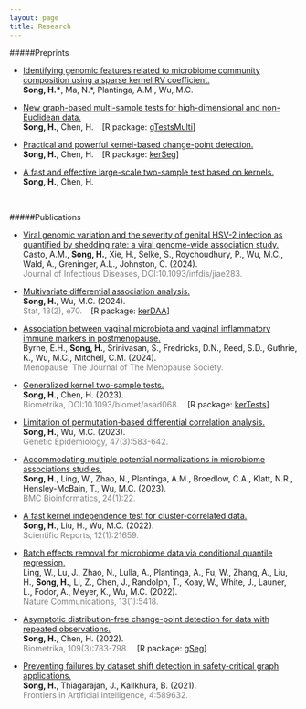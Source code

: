 ```yaml
---
layout: page
title: Research
---
```


#####Preprints

* [Identifying genomic features related to microbiome community composition using a sparse kernel RV coefficient.]() \
  **Song, H.\***, Ma, N.\*, Plantinga, A.M., Wu, M.C.
  
* [New graph-based multi-sample tests for high-dimensional and non-Euclidean data.](https://arxiv.org/pdf/2205.13787.pdf) \
  **Song, H.**, Chen, H. &ensp; [R package: [gTestsMulti](https://cran.r-project.org/web/packages/gTestsMulti/index.html)]
  
* [Practical and powerful kernel-based change-point detection.](https://arxiv.org/pdf/2206.01853.pdf)  \
  **Song, H.**, Chen, H. &ensp; [R package: [kerSeg](https://cran.r-project.org/web/packages/kerSeg/index.html)]
  
* [A fast and effective large-scale two-sample test based on kernels.](https://arxiv.org/pdf/2110.03118.pdf) \
  **Song, H.**, Chen, H.

<br>
  
#####Publications

* [Viral genomic variation and the severity of genital HSV-2 infection as quantified by shedding rate: a viral genome-wide association study.](https://academic.oup.com/jid/advance-article/doi/10.1093/infdis/jiae283/7683852) \
  Casto, A.M., **Song, H.**, Xie, H., Selke, S., Roychoudhury, P., Wu, M.C., Wald, A., Greninger, A.L., Johnston, C. (2024). \
  <span style="color:grey"> Journal of Infectious Diseases, DOI:10.1093/infdis/jiae283. </span>
  
* [Multivariate differential association analysis.](https://onlinelibrary.wiley.com/doi/10.1002/sta4.704) \
  **Song, H.**, Wu, M.C. (2024). \
  <span style="color:grey"> Stat, 13(2), e70. </span> &ensp; [R package: [kerDAA](https://cran.r-project.org/web/packages/kerDAA/index.html)]
  
* [Association between vaginal microbiota and vaginal inflammatory immune markers in postmenopause.](https://journals.lww.com/menopausejournal/fulltext/9900/association_between_vaginal_microbiota_and_vaginal.326.aspx) \
  Byrne, E.H., **Song, H.**, Srinivasan, S., Fredricks, D.N., Reed, S.D., Guthrie, K., Wu, M.C., Mitchell, C.M. (2024). \
  <span style="color:grey"> Menopause: The Journal of The Menopause Society. </span>
  
* [Generalized kernel two-sample tests.](https://academic.oup.com/biomet/advance-article-abstract/doi/10.1093/biomet/asad068/7420214?redirectedFrom=fulltext) \
  **Song, H.**, Chen, H. (2023).    \
  <span style="color:grey"> Biometrika, DOI:10.1093/biomet/asad068. </span> &ensp; [R package: [kerTests](https://cran.r-project.org/web/packages/kerTests/index.html)]

* [Limitation of permutation-based differential correlation analysis.](https://onlinelibrary.wiley.com/doi/10.1002/gepi.22540) \
  **Song, H.**, Wu, M.C. (2023).  \
  <span style="color:grey"> Genetic Epidemiology, 47(3):583-642. </span>
  
* [Accommodating multiple potential normalizations in microbiome associations studies.](https://bmcbioinformatics.biomedcentral.com/articles/10.1186/s12859-023-05147-w)   \
  **Song, H.**, Ling, W., Zhao, N., Plantinga, A.M., Broedlow, C.A., Klatt, N.R., Hensley-McBain, T., Wu, M.C. (2023). \
  <span style="color:grey"> BMC Bioinformatics, 24(1):22. </span>
  
* [A fast kernel independence test for cluster-correlated data.](https://www.nature.com/articles/s41598-022-26278-9) \
  **Song, H.**, Liu, H., Wu, M.C. (2022).  
  <span style="color:grey"> Scientific Reports, 12(1):21659. </span>
  
* [Batch effects removal for microbiome data via conditional quantile regression.](https://www.nature.com/articles/s41467-022-33071-9)  \
  Ling, W., Lu, J., Zhao, N., Lulla, A., Plantinga, A., Fu, W., Zhang, A., Liu, H., **Song, H.**, Li, Z., Chen, J., Randolph, T., Koay, W., White, J., Launer, L., Fodor, A., Meyer, K., Wu, M.C. (2022). \
  <span style="color:grey"> Nature Communications, 13(1):5418. </span>
  
* [Asymptotic distribution-free change-point detection for data with repeated observations.](https://academic.oup.com/biomet/article/109/3/783/6377777?guestAccessKey=5af540ec-9d89-44b5-b04c-86c81bcd86a4)  \
  **Song, H.**, Chen, H. (2022).   
  <span style="color:grey"> Biometrika, 109(3):783-798. </span> &ensp; [R package: [gSeg](https://cran.r-project.org/web/packages/gSeg/index.html)]
  
* [Preventing failures by dataset shift detection in safety-critical graph applications.](https://www.frontiersin.org/articles/10.3389/frai.2021.589632/full)  \
  **Song, H.**, Thiagarajan, J., Kailkhura, B. (2021).  
  <span style="color:grey"> Frontiers in Artificial Intelligence, 4:589632. </span>
